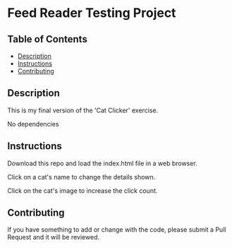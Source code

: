 # Feed Reader Testing Project

## Table of Contents

* [Description](#description)
* [Instructions](#instructions)
* [Contributing](#contributing)

## Description

This is my final version of the 'Cat Clicker' exercise.

No dependencies

## Instructions

Download this repo and load the index.html file in a web browser.

Click on a cat's name to change the details shown.

Click on the cat's image to increase the click count.

## Contributing

If you have something to add or change with the code, please submit a Pull Request and it will be reviewed.
